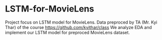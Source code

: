 # LSTM-for-MovieLens
Project focus on LSTM model for MovieLens. 
Data preproced by TA (Mr. Kyi Thar) of the course https://github.com/kyithar/class
We analyze EDA and implement our LSTM model for preproced MovieLens dataset.


